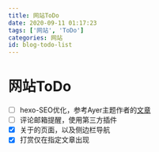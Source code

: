 ```yaml
---
title: 网站ToDo
date: 2020-09-11 01:17:23
tags: ['网站', 'ToDo']
categories: 网站
id: blog-todo-list
---
```


# 网站ToDo

- [ ] hexo-SEO优化，参考Ayer主题作者的[文章](https://shen-yu.gitee.io/2020/hexo-seo/)
- [ ] 评论邮箱提醒，使用第三方插件
- [x] 关于的页面，以及侧边栏导航
- [x] 打赏仅在指定文章出现
